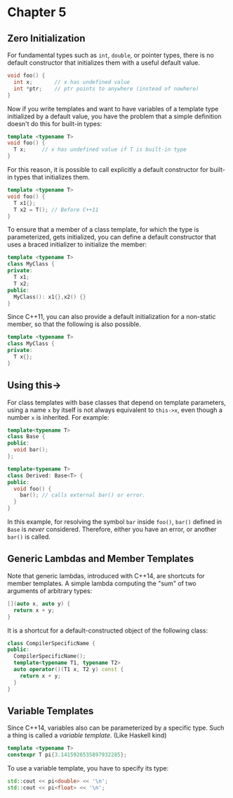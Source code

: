 # Chapter 5

## Zero Initialization

For fundamental types such as `int`, `double`, or pointer types, there is no default
constructor that initializes them with a useful default value.

```c++
void foo() {
  int x;       // x has undefined value
  int *ptr;    // ptr points to anywhere (instead of nowhere)
}
```

Now if you write templates and want to have variables of a template type initialized
by a default value, you have the problem that a simple definition doesn't do this
for built-in types:

```c++
template <typename T>
void foo() {
  T x;     // x has undefined value if T is built-in type
}
```

For this reason, it is possible to call explicitly a default constructor for built-in
types that initializes them.

```c++
template <typename T>
void foo() {
  T x1{};
  T x2 = T(); // Before C++11
}
```

To ensure that a member of a class template, for which the type is parameterized,
gets initialized, you can define a default constructor that uses a braced
initializer to initialize the member:

```c++
template <typename T>
class MyClass {
private:
  T x1;
  T x2;
public:
  MyClass(): x1{},x2() {}
}
```

Since C++11, you can also provide a default initialization for a non-static
member, so that the following is also possible.

```c++
template <typename T>
class MyClass {
private:
  T x{};
}
```

## Using this->

For class templates with base classes that depend on template parameters, using
a name `x` by itself is not always equivalent to `this->x`, even though a number
`x` is inherited. For example:

```c++
template<typename T>
class Base {
public:
  void bar();
};

template<typename T>
class Derived: Base<T> {
public:
  void foo() {
    bar(); // calls external bar() or error.
  }
}
```

In this example, for resolving the symbol `bar` inside `foo()`, `bar()`
defined in `Base` is *never* considered. Therefore, either you have
an error, or another `bar()` is called.

## Generic Lambdas and Member Templates

Note that generic lambdas, introduced with C++14, are shortcuts for member
templates. A simple lambda computing the "sum" of two arguments of arbitrary
types:

```c++
[](auto x, auto y) {
  return x + y;
}
```

It is a shortcut for a default-constructed object of the following class:

```c++
class CompilerSpecificName {
public:
  CompilerSpecificName();
  template<typename T1, typename T2>
  auto operator()(T1 x, T2 y) const {
    return x + y;
  }
}
```

## Variable Templates

Since C++14, variables also can be parameterized by a specific type. Such
a thing is called a *variable template*. (Like Haskell kind)

```c++
template <typename T>
constexpr T pi{3.1415926535897932285};
```

To use a variable template, you have to specify its type:

```c++
std::cout << pi<double> << '\n';
std::cout << pi<float> << '\n';
```
